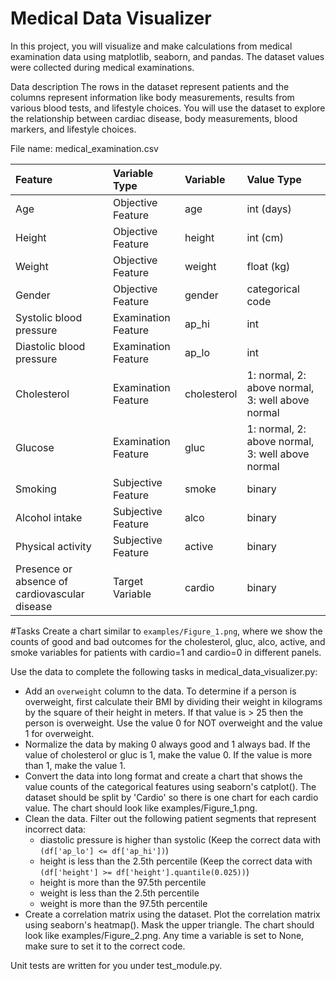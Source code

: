 # Medical Data Visualizer

In this project, you will visualize and make calculations from medical examination data using matplotlib, seaborn, and pandas. The dataset values were collected during medical examinations.

Data description
The rows in the dataset represent patients and the columns represent information like body measurements, results from various blood tests, and lifestyle choices. You will use the dataset to explore the relationship between cardiac disease, body measurements, blood markers, and lifestyle choices.

File name: medical_examination.csv

|Feature	|Variable Type |Variable	|Value Type|
| :- | :- | :- | :- |
|Age	|Objective Feature	|age	|int (days)|
|Height	|Objective Feature	|height	|int (cm)|
|Weight	|Objective Feature	|weight	|float (kg)|
|Gender	|Objective Feature	|gender	|categorical code|
|Systolic blood pressure	|Examination Feature	|ap_hi	|int|
|Diastolic blood pressure	|Examination Feature	|ap_lo	|int|
|Cholesterol	|Examination Feature	|cholesterol	|1: normal, 2: above normal, 3: well above normal|
|Glucose	|Examination Feature	|gluc	|1: normal, 2: above normal, 3: well above normal|
|Smoking	|Subjective Feature	|smoke	|binary|
|Alcohol intake	|Subjective Feature	|alco	|binary|
|Physical activity	|Subjective Feature	|active	|binary|
|Presence or absence of cardiovascular disease	|Target Variable	|cardio	|binary|


#Tasks
Create a chart similar to `examples/Figure_1.png`, where we show the counts of good and bad outcomes for the cholesterol, gluc, alco, active, and smoke variables for patients with cardio=1 and cardio=0 in different panels.

Use the data to complete the following tasks in medical_data_visualizer.py:

* Add an `overweight` column to the data. To determine if a person is overweight, first calculate their BMI by dividing their weight in kilograms by the square of their height in meters. If that value is > 25 then the person is overweight. Use the value 0 for NOT overweight and the value 1 for overweight.
* Normalize the data by making 0 always good and 1 always bad. If the value of cholesterol or gluc is 1, make the value 0. If the value is more than 1, make the value 1.
* Convert the data into long format and create a chart that shows the value counts of the categorical features using seaborn's catplot(). The dataset should be split by 'Cardio' so there is one chart for each cardio value. The chart should look like examples/Figure_1.png.
* Clean the data. Filter out the following patient segments that represent incorrect data:
  - diastolic pressure is higher than systolic (Keep the correct data with `(df['ap_lo'] <= df['ap_hi'])`)
  - height is less than the 2.5th percentile (Keep the correct data with `(df['height'] >= df['height'].quantile(0.025))`)
  - height is more than the 97.5th percentile
  - weight is less than the 2.5th percentile
  - weight is more than the 97.5th percentile
* Create a correlation matrix using the dataset. Plot the correlation matrix using seaborn's heatmap(). Mask the upper triangle. The chart should look like examples/Figure_2.png.
Any time a variable is set to None, make sure to set it to the correct code.

Unit tests are written for you under test_module.py.
